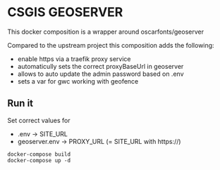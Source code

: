 # CSGIS GEOSERVER

This docker composition is a wrapper around oscarfonts/geoserver

Compared to the upstream project this composition adds the following:

- enable https via a traefik proxy service
- automaticully sets the correct proxyBaseUrl in geoserver
- allows to auto update the admin password based on .env
- sets a var for gwc working with geofence

## Run it

Set correct values for
- .env -> SITE_URL
- geoserver.env -> PROXY_URL (= SITE_URL with https://)

```
docker-compose build
docker-compose up -d 
```
